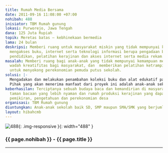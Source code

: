 ```yaml
---
title: Rumah Media Bersama
date: 2011-09-16 11:08:00 +07:00
nohibah: 488
inisiator: TBM Rumah gunung
lokasi: Purworejo, Jawa Tengah
dana: 125 Juta Rupiah
topik: Meretas batas – kebhinekaan bermedia
lama: 24 bulan
deskripsi: Memberi ruang untuk masyarakat miskin yang tidak mempunyai kemampuan untuk
  mengakses buku, internet serta teknologi informasi berupa pengadaan buku, alat peraga
  pendidikan, pelatihan kerajinan dan akses internet serta media rekam.
masalah: Memberi ruang bagi anak-anak yang tidak mempunyai kemampuan membeli buku,  memberi
  wadah kreatifitas bagi masyarakat, dan  memberikan pelatihan ketrampilan kerajinan
  untuk menyokong perekonomian pemuda putus sekolah.
solusi: |-
  Mengadakan dan melakukan penambahan koleksi buku dan alat edukatif pada taman bacaan yang ada,  memberikan fasilitas komputer dan jaringan internet,  memberikan pelatihan kerajinan berbasis alam kepada pemuda putus sekolah untuk menyokong perekonomian serta mendirikan rumah produksi.
  Pihak yang akan menerima manfaat dari proyek ini adalah anak-anak sekolah baik SD, SMP maupun SMA/SMK yang berjumlah kurang lebih 250 anak dan pemuda-pemuda yang rata-rat berpendidikan hanya sampai SMP yang berjumlah kurang lebih 100 orang.
keberhasilan: Terciptanya sebuah budaya baca dan kemandirian di masyarakat serta berdirinya
  taman bacaan yang lebih nyaman dan rumah produksi kerajinan yang dapat memajukan
  pemikiran, pengetahuan dan perekonomian desa
organisasi: TBM Rumah gunung
diuntungkan: Anak-anak sekolah baik SD, SMP maupun SMA/SMK yang berjumlah kurang lebih 250 anak dan pemuda-pemuda yang rata-rat berpendidikan hanya sampai SMP yang berjumlah kurang lebih 100 orang
layout: hibahcmb
---
```


![488](/static/img/hibahcmb/488.png){: .img-responsive }{: width="488" }

### {{ page.nohibah }} - {{ page.title }}

---
